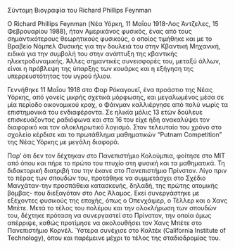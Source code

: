 Σύντομη Βιογραφία του Richard Phillips Feynman

Ο Richard Phillips Feynman (Νέα Υόρκη, 11 Μαΐου 1918-Λος Άντζελες, 15 Φεβρουαρίου 1988), ήταν Αμερικάνος φυσικός, ένας από τους σημαντικότερους θεωρητικούς φυσικούς, ο οποίος τιμήθηκε και με το Βραβείο Νόμπελ Φυσικής για την δουλειά του στην Κβαντική Μηχανική, ειδικά για την συμβολή του στην ανάπτυξη της κβαντικής ηλεκτροδυναμικής. Άλλες σημαντικές συνεισφορές του, μεταξύ άλλων, είναι η πρόβλεψη της ύπαρξης των κουάρκς και η εξήγηση της υπερρευστότητας του υγρού ήλιου. 

Γεννήθηκε 11 Μαΐου 1918 στο Φαρ Ρόκαγουεϊ, ένα προάστιο της Νέας Υόρκης, από γονείς μικρής σχετικά μόρφωσης, και μεγαλωμένος μέσα σε μία περίοδο οικονομικού κραχ, ο Φάινμαν καλλιέργησε από πολύ νωρίς τα επιστημονικά του ενδιαφέροντα. Σε ηλικία μόλις 13 ετών δούλευε επισκευάζοντας ραδιόφωνα και στα 16 του είχε ήδη ανακαλύψει τον διαφορικό και τον ολοκληρωτικό λογισμό. Στον τελευταίο του χρόνο στο σχολείο κέρδισε και το πρωτάθλημα μαθηματικών “Putnam Competition” της Νέας Υόρκης με μεγάλη διαφορά.  

Παρ’ ότι δεν τον δέχτηκαν στο Πανεπιστήμιο Κολούμπια, φοίτησε στο MIT από όπου και πήρε το πρώτο του πτυχίο στη φυσική και τα μαθηματικά. Τη διδακτορική διατριβή του την έκανε στο Πανεπιστήμιο Πρίνστον. Λίγο πριν το πέρας των σπουδών του, προτάθηκε να συμμετάσχει στο Σχέδιο Μανχάταν-την προσπάθεια κατασκευής, δηλαδή, της πρώτης ατομικής βόμβας- που διεξαγόταν στο Λος Άλαμος. Εκεί συνεργάστηκε με εξέχοντες φυσικούς της εποχής, όπως ο Οπενχάιμερ, ο Τέλλερ και ο Χανς Μπέτε. Μετά το τέλος του πολέμου και την ολοκλήρωση των σπουδών του, δέχτηκε πρόταση να συνεργαστεί στο Πρίνστον, την οποία όμως απέρριψε, καθώς προτίμησε να ακολουθήσει τον Χανς Μπέτε στο Πανεπιστήμιο Κορνέλ. Ύστερα συνέχισε στο Καλτέκ (California Institute of Technology), όπου και παρέμεινε μέχρι το τέλος της σταδιοδρομίας του. 

 
